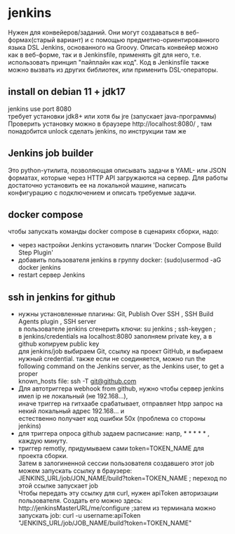 # jenkins

Нужен для конвейеров/заданий. Они могут создаваться в веб-формах(старый вариант) и с помощью предметно-ориентированного языка DSL Jenkins, основанного на Groovy. Описать конвейер можно как в веб-форме, так и в Jenkinsfile, применять git для него, т.е. использовать принцип "пайплайн как код". Код в Jenkinsfile также можно вызвать из других библиотек, или применить DSL-операторы.  

## install on debian 11 + jdk17  
jenkins use port 8080  
требует установки jdk8+ или хотя бы jre (запускает java-программы)  
Проверить установку можно в браузере http://localhost:8080/ , там понадобится unlock сделать jenkins, по инструкции там же  

## Jenkins job builder  
Это python-утилита, позволяющая описывать задачи в YAML- или JSON форматах, которые через HTTP API загружаются на сервер. Для работы достаточно установить ее на локальной машине, написать конфигурацию с подключением и описать требуемые задачи.  

## docker compose  
чтобы запускать команды docker compose в сценариях сборки, надо:  
- через настройки Jenkins установить плагин 'Docker Compose Build Step Plugin'  
- добавить пользователя jenkins  в группу  docker:  (sudo)usermod -aG docker jenkins  
- restart сервер Jenkins

## ssh in jenkins for github   
- нужны установленные плагины: Git, Publish Over SSH ,  SSH Build Agents plugin  , SSH server  
в пользователе jenkins сгенерить ключи: su jenkins ; ssh-keygen ;  
в jenkins/credentials на localhost:8080  заполняем private key, а в github копируем public key  
для jenkins/job выбираем Git, ссылку на проект GitHub, и выбираем нужный credential.
также если не соединяется, можно run the following command on the Jenkins server, as the Jenkins user, to get a proper  
known_hosts file: ssh -T git@github.com  
- Для автотриггера webhook from github, нужно чтобы сервер jenkins имел ip не локальный (не 192.168...),  
иначе триггер на гитхаабе срабатывает, отправляет htpp запрос на некий локальный адрес 192.168... и   
естественно получает код ошибки 50х (проблема со стороны jenkins)   
- для триггера опроса github задаем расписание: напр, * * * * * , каждую минуту.  
- триггер remotly, придумываем сами token=TOKEN_NAME для проекта сборки.  
  Затем в залогиненной сессии пользователя создавшего этот job можем запускать ссылку в браузере:  
   JENKINS_URL/job/JON_NAME/build?token=TOKEN_NAME ; переход по этой ссылке запускает job  
  Чтобы передать эту ссылку для curl, нужен apiToken авторизации пользователя. Создать его можно здесь:  
  http://jenkinsMasterURL/me/configure  ;затем из терминала можно запускать job:
  curl -u username:apiToken "JENKINS_URL/job/JOB_NAME/build?token=TOKEN_NAME"











 
